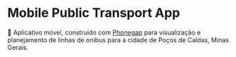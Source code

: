# Mobile Public Transport App

:bus: Aplicativo móvel, construido com [Phonegap](http://phonegap.com/) para visualização e planejamento de linhas de onibus 
para a cidade de Poços de Caldas, Minas Gerais.
